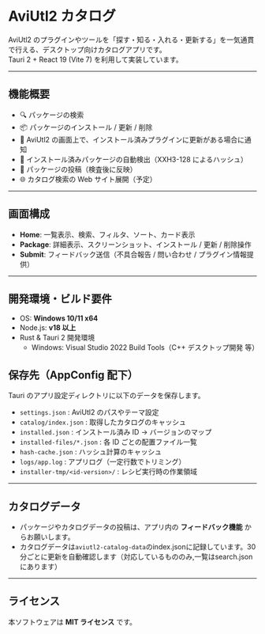 # AviUtl2 カタログ

AviUtl2 のプラグインやツールを「探す・知る・入れる・更新する」を一気通貫で行える、デスクトップ向けカタログアプリです。  
Tauri 2 + React 19 (Vite 7) を利用して実装しています。

---

## 機能概要
- 🔍 パッケージの検索  
- 📦 パッケージのインストール / 更新 / 削除  
- 🔔 AviUtl2 の画面上で、インストール済みプラグインに更新がある場合に通知
- 🧩 インストール済みパッケージの自動検出（XXH3-128 によるハッシュ）  
- 📨 パッケージの投稿（検査後に反映）
- 🌐 カタログ検索の Web サイト展開（予定）  

---

## 画面構成
- **Home**: 一覧表示、検索、フィルタ、ソート、カード表示  
- **Package**: 詳細表示、スクリーンショット、インストール / 更新 / 削除操作  
- **Submit**: フィードバック送信（不具合報告 / 問い合わせ / プラグイン情報提供）  

---

## 開発環境・ビルド要件
- OS: **Windows 10/11 x64**
- Node.js: **v18 以上**
- Rust & Tauri 2 開発環境
  - Windows: Visual Studio 2022 Build Tools（C++ デスクトップ開発 等）

## 保存先（AppConfig 配下）

Tauri のアプリ設定ディレクトリに以下のデータを保存します。

* `settings.json` : AviUtl2 のパスやテーマ設定
* `catalog/index.json` : 取得したカタログのキャッシュ
* `installed.json` : インストール済み ID → バージョンのマップ
* `installed-files/*.json` : 各 ID ごとの配置ファイル一覧
* `hash-cache.json` : ハッシュ計算のキャッシュ
* `logs/app.log` : アプリログ（一定行数でトリミング）
* `installer-tmp/<id-version>/` : レシピ実行時の作業領域

---

## カタログデータ

* パッケージやカタログデータの投稿は、アプリ内の **フィードバック機能** からお願いします。
* カタログデータは`aviutl2-catalog-data`のindex.jsonに記録しています。30分ごとに更新を自動確認します（対応しているもののみ,一覧はsearch.jsonにあります）

---

## ライセンス

本ソフトウェアは **MIT ライセンス** です。
